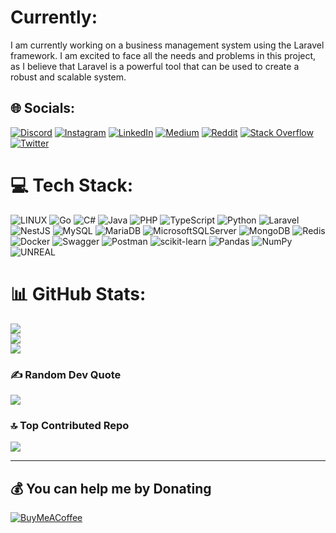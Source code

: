 # Currently:
I am currently working on a business management system using the Laravel framework. I am excited to face all the needs and problems in this project, as I believe that Laravel is a powerful tool that can be used to create a robust and scalable system.


## 🌐 Socials:
[![Discord](https://img.shields.io/badge/Discord-%237289DA.svg?logo=discord&logoColor=white)](https://discord.gg/discordapp.com/users/ArmoBoy#9862) [![Instagram](https://img.shields.io/badge/Instagram-%23E4405F.svg?logo=Instagram&logoColor=white)](https://instagram.com/armoboy.life) [![LinkedIn](https://img.shields.io/badge/LinkedIn-%230077B5.svg?logo=linkedin&logoColor=white)](https://www.linkedin.com/in/arshia-montakhabi-032924232) [![Medium](https://img.shields.io/badge/Medium-12100E?logo=medium&logoColor=white)](https://medium.com/@Armoteamco) [![Reddit](https://img.shields.io/badge/Reddit-%23FF4500.svg?logo=Reddit&logoColor=white)](https://reddit.com/user/armotheplayer) [![Stack Overflow](https://img.shields.io/badge/-Stackoverflow-FE7A16?logo=stack-overflow&logoColor=white)](https://stackoverflow.com/users/19780609) [![Twitter](https://img.shields.io/badge/Twitter-%231DA1F2.svg?logo=Twitter&logoColor=white)](https://twitter.com/Armoteamco) 

# 💻 Tech Stack:
![LINUX](https://img.shields.io/badge/Linux-FCC624?style=flat&logo=linux&logoColor=black) ![Go](https://img.shields.io/badge/go-%2300ADD8.svg?style=flat&logo=go&logoColor=white) ![C#](https://img.shields.io/badge/c%23-%23239120.svg?style=flat&logo=c-sharp&logoColor=white) ![Java](https://img.shields.io/badge/java-%23ED8B00.svg?style=flat&logo=java&logoColor=white) ![PHP](https://img.shields.io/badge/php-%23777BB4.svg?style=flat&logo=php&logoColor=white) ![TypeScript](https://img.shields.io/badge/typescript-%23007ACC.svg?style=flat&logo=typescript&logoColor=white) ![Python](https://img.shields.io/badge/python-3670A0?style=flat&logo=python&logoColor=ffdd54) ![Laravel](https://img.shields.io/badge/laravel-%23FF2D20.svg?style=flat&logo=laravel&logoColor=white) ![NestJS](https://img.shields.io/badge/nestjs-%23E0234E.svg?style=flat&logo=nestjs&logoColor=white) ![MySQL](https://img.shields.io/badge/mysql-%2300f.svg?style=flat&logo=mysql&logoColor=white) ![MariaDB](https://img.shields.io/badge/MariaDB-003545?style=flat&logo=mariadb&logoColor=white) ![MicrosoftSQLServer](https://img.shields.io/badge/Microsoft%20SQL%20Sever-CC2927?style=flat&logo=microsoft%20sql%20server&logoColor=white) ![MongoDB](https://img.shields.io/badge/MongoDB-%234ea94b.svg?style=flat&logo=mongodb&logoColor=white) ![Redis](https://img.shields.io/badge/redis-%23DD0031.svg?style=flat&logo=redis&logoColor=white) ![Docker](https://img.shields.io/badge/docker-%230db7ed.svg?style=flat&logo=docker&logoColor=white) ![Swagger](https://img.shields.io/badge/-Swagger-%23Clojure?style=flat&logo=swagger&logoColor=white) ![Postman](https://img.shields.io/badge/Postman-FF6C37?style=flat&logo=postman&logoColor=white) ![scikit-learn](https://img.shields.io/badge/scikit--learn-%23F7931E.svg?style=flat&logo=scikit-learn&logoColor=white) ![Pandas](https://img.shields.io/badge/pandas-%23150458.svg?style=flat&logo=pandas&logoColor=white) ![NumPy](https://img.shields.io/badge/numpy-%23013243.svg?style=flat&logo=numpy&logoColor=white) ![UNREAL](https://img.shields.io/badge/unreal-%2320232a.svg?style=flat&logo=unreal-engine&logoColor=white)
# 📊 GitHub Stats:
![](https://github-readme-stats.vercel.app/api?username=Ar-Monta&theme=highcontrast&hide_border=true&include_all_commits=false&count_private=true)<br/>
![](https://github-readme-streak-stats.herokuapp.com/?user=Ar-Monta&theme=highcontrast&hide_border=true)<br/>
![](https://github-readme-stats.vercel.app/api/top-langs/?username=Ar-Monta&theme=highcontrast&hide_border=true&include_all_commits=false&count_private=true&layout=compact)

### ✍️ Random Dev Quote
![](https://quotes-github-readme.vercel.app/api?type=horizontal&theme=radical)

### 🔝 Top Contributed Repo
![](https://github-contributor-stats.vercel.app/api?username=Ar-Monta&limit=5&theme=dark&combine_all_yearly_contributions=true)

---

  ## 💰 You can help me by Donating
  [![BuyMeACoffee](https://img.shields.io/badge/Buy%20Me%20a%20Coffee-ffdd00?style=for-the-badge&logo=buy-me-a-coffee&logoColor=black)](https://buymeacoffee.com/armoteamco) 

  
<!-- Proudly created with GPRM ( https://gprm.itsvg.in ) -->
